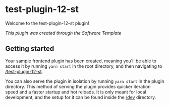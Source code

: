 # test-plugin-12-st

Welcome to the test-plugin-12-st plugin!

_This plugin was created through the Software Template_

## Getting started

Your sample frontend plugin has been created, meaning you'll be able to access it by running `yarn start` in the root directory, and then navigating to [/test-plugin-12-st](http://localhost:3000/test-plugin-12-st).

You can also serve the plugin in isolation by running `yarn start` in the plugin directory.
This method of serving the plugin provides quicker iteration speed and a faster startup and hot reloads.
It is only meant for local development, and the setup for it can be found inside the [/dev](./dev) directory.


